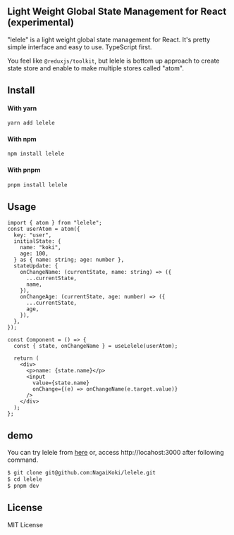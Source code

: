 ## Light Weight Global State Management for React (experimental)

"lelele" is a light weight global state management for React. It's pretty simple interface and easy to use. TypeScript first.

You feel like `@reduxjs/toolkit`, but lelele is bottom up approach to create state store and enable to make multiple stores called "atom".

## Install

#### With yarn

```sh
yarn add lelele
```

#### With npm

```sh
npm install lelele
```

#### With pnpm

```sh
pnpm install lelele
```

## Usage

```tsx
import { atom } from "lelele";
const userAtom = atom({
  key: "user",
  initialState: {
    name: "koki",
    age: 100,
  } as { name: string; age: number },
  stateUpdate: {
    onChangeName: (currentState, name: string) => ({
      ...currentState,
      name,
    }),
    onChangeAge: (currentState, age: number) => ({
      ...currentState,
      age,
    }),
  },
});

const Component = () => {
  const { state, onChangeName } = useLelele(userAtom);

  return (
    <div>
      <p>name: {state.name}</p>
      <input
        value={state.name}
        onChange={(e) => onChangeName(e.target.value)}
      />
    </div>
  );
};
```

## demo

You can try lelele from [here](https://lelele-todos.vercel.app/) or, access http://locahost:3000 after following command.

```sh
$ git clone git@github.com:NagaiKoki/lelele.git
$ cd lelele
$ pnpm dev
```

## License

MIT License
